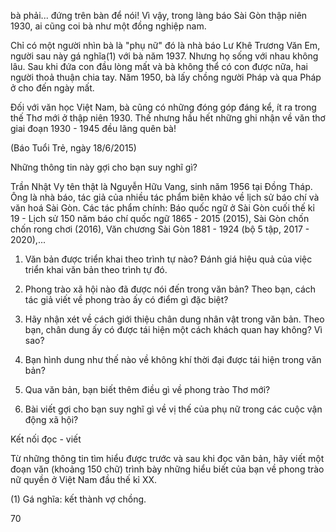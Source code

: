 bà phải... đứng trên bàn để nói! Vì vậy, trong làng báo Sài Gòn thập niên 1930, ai cũng coi bà như một đồng nghiệp nam.

Chỉ có một người nhìn bà là "phụ nữ" đó là nhà báo Lư Khê Trương Văn Em, người sau này gá nghĩa(1) với bà năm 1937. Nhưng họ sống với nhau không lâu. Sau khi đứa con đầu lòng mất và bà không thể có con được nữa, hai người thoả thuận chia tay. Năm 1950, bà lấy chồng người Pháp và qua Pháp ở cho đến ngày mất.

Đối với văn học Việt Nam, bà cũng có những đóng góp đáng kể, ít ra trong thế Thơ mới ở thập niên 1930. Thế nhưng hầu hết những ghi nhận về văn thơ giai đoạn 1930 - 1945 đều lãng quên bà!

(Báo Tuổi Trẻ, ngày 18/6/2015)

Những thông tin này gợi cho bạn suy nghĩ gì?

Trần Nhật Vy tên thật là Nguyễn Hữu Vang, sinh năm 1956 tại Đồng Tháp. Ông là nhà báo, tác giả của nhiều tác phẩm biên khảo về lịch sử báo chí và văn hoá Sài Gòn. Các tác phẩm chính: Báo quốc ngữ ở Sài Gòn cuối thế kỉ 19 - Lịch sử 150 năm báo chí quốc ngữ 1865 - 2015 (2015), Sài Gòn chốn chốn rong chơi (2016), Văn chương Sài Gòn 1881 - 1924 (bộ 5 tập, 2017 - 2020),...

1. Văn bản được triển khai theo trình tự nào? Đánh giá hiệu quả của việc triển khai văn bản theo trình tự đó.

2. Phong trào xã hội nào đã được nói đến trong văn bản? Theo bạn, cách tác giả viết về phong trào ấy có điểm gì đặc biệt?

3. Hãy nhận xét về cách giới thiệu chân dung nhân vật trong văn bản. Theo bạn, chân dung ấy có được tái hiện một cách khách quan hay không? Vì sao?

4. Bạn hình dung như thế nào về không khí thời đại được tái hiện trong văn bản?

5. Qua văn bản, bạn biết thêm điều gì về phong trào Thơ mới?

6. Bài viết gợi cho bạn suy nghĩ gì về vị thế của phụ nữ trong các cuộc vận động xã hội?

Kết nối đọc - viết

Từ những thông tin tìm hiểu được trước và sau khi đọc văn bản, hãy viết một đoạn văn (khoảng 150 chữ) trình bày những hiểu biết của bạn về phong trào nữ quyền ở Việt Nam đầu thế kỉ XX.

(1) Gá nghĩa: kết thành vợ chồng.

70